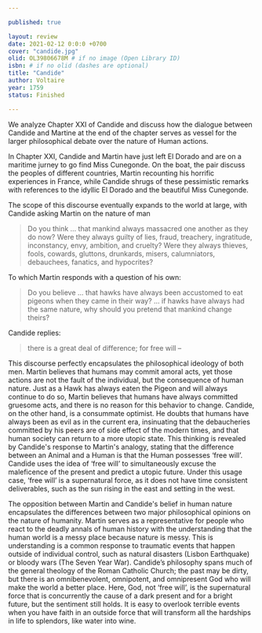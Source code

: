 ```yaml
---

published: true

layout: review
date: 2021-02-12 0:0:0 +0700
cover: "candide.jpg"
olid: OL39806678M # if no image (Open Library ID)
isbn: # if no olid (dashes are optional)
title: "Candide"
author: Voltaire
year: 1759
status: Finished 

---
```


We analyze Chapter XXI of Candide and discuss how the dialogue between 
Candide and Martine at the end of the chapter serves as vessel for the larger philosophical debate
over the nature of Human actions.

In Chapter XXI, Candide and Martin have just left El Dorado and are on a maritime 
jurney to go find Miss Cunegonde. On the boat, the pair discuss the peoples of different 
countries, Martin recounting his horrific experiences in France, while Candide shrugs of these 
pessimistic remarks with references to the idyllic El Dorado and the beautiful Miss Cunegonde.

The scope of this discourse eventually expands to the world at large, with Candide asking Martin 
on the nature of man
> Do you think … that mankind always massacred one another as they do now? Were they 
always guilty of lies, fraud, treachery, ingratitude, inconstancy, envy, ambition, and 
cruelty? Were they always thieves, fools, cowards, gluttons, drunkards, misers, 
calumniators, debauchees, fanatics, and hypocrites? 

To which Martin responds with a question of his own: 
> Do you believe … that hawks have always been accustomed to eat pigeons when they came in their way? … if hawks have always 
had the same nature, why should you pretend that mankind change theirs? 
 
 Candide replies:
> there is a great deal of difference; for free will –

This discourse perfectly encapsulates the philosophical ideology of both men. Martin 
believes that humans may commit amoral acts, yet those actions are not the fault of the 
individual, but the consequence of human nature. Just as a Hawk has always eaten the Pigeon 
and will always continue to do so, Martin believes that humans have always committed 
gruesome acts, and there is no reason for this behavior to change. Candide, on the other hand, is 
a consummate optimist. He doubts that humans have always been as evil as in the current era, 
insinuating that the debaucheries committed by his peers are of side effect of the modern times, 
and that human society can return to a more utopic state. This thinking is revealed by Candide's 
response to Martin's analogy, stating that the difference between an Animal and a Human is that 
the Human possesses ‘free will’. Candide uses the idea of ‘free will’ to simultaneously excuse 
the maleficence of the present and predict a utopic future. Under this usage case, ‘free will’ is a 
supernatural force, as it does not have time consistent deliverables, such as the sun rising in the 
east and setting in the west.

The opposition between Martin and Candide's belief in human nature encapsulates the 
differences between two major philosophical opinions on the nature of humanity. Martin serves 
as a representative for people who react to the deadly annals of human history with the 
understanding that the human world is a messy place because nature is messy. This is 
understanding is a common response to traumatic events that happen outside of individual 
control, such as natural disasters (Lisbon Earthquake) or bloody wars (The Seven Year War). 
Candide’s philosophy spans much of the general theology of the Roman Catholic Church; the 
past may be dirty, but there is an omnibenevolent, omnipotent, and omnipresent God who will 
make the world a better place. Here, God, not ‘free will’, is the supernatural force that is 
concurrently the cause of a dark present and for a bright future, but the sentiment still holds. It is 
easy to overlook terrible events when you have faith in an outside force that will transform all 
the hardships in life to splendors, like water into wine. 